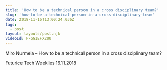 ```yaml
---
title: 'How to be a technical person in a cross disciplinary team?'
slug: 'how-to-be-a-technical-person-in-a-cross-disciplinary-team'
date: 2018-11-16T13:00:24.036Z
tags:
  - post
layout: layouts/post.njk
videoId: P-GG1EFX2UU
---
```


Miro Nurmela – How to be a technical person in a cross disciplinary team?

Futurice Tech Weeklies 16.11.2018
